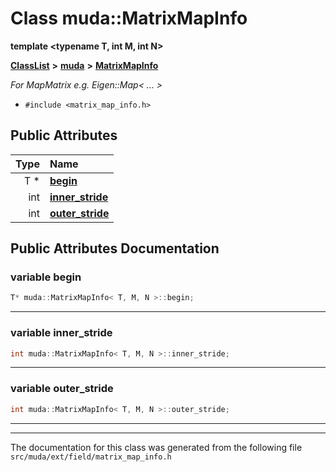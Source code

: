 

# Class muda::MatrixMapInfo

**template &lt;typename T, int M, int N&gt;**



[**ClassList**](annotated.md) **>** [**muda**](namespacemuda.md) **>** [**MatrixMapInfo**](classmuda_1_1_matrix_map_info.md)



_For MapMatrix e.g. Eigen::Map&lt; ... &gt;_ 

* `#include <matrix_map_info.h>`





















## Public Attributes

| Type | Name |
| ---: | :--- |
|  T \* | [**begin**](#variable-begin)  <br> |
|  int | [**inner\_stride**](#variable-inner_stride)  <br> |
|  int | [**outer\_stride**](#variable-outer_stride)  <br> |












































## Public Attributes Documentation




### variable begin 

```C++
T* muda::MatrixMapInfo< T, M, N >::begin;
```




<hr>



### variable inner\_stride 

```C++
int muda::MatrixMapInfo< T, M, N >::inner_stride;
```




<hr>



### variable outer\_stride 

```C++
int muda::MatrixMapInfo< T, M, N >::outer_stride;
```




<hr>

------------------------------
The documentation for this class was generated from the following file `src/muda/ext/field/matrix_map_info.h`

